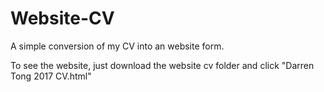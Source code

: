 # Website-CV

A simple conversion of my CV into an website form.

To see the website, just download the website cv folder and click "Darren Tong 2017 CV.html"
